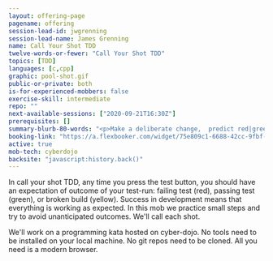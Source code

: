 ```yaml
---
layout: offering-page
pagename: offering
session-lead-id: jwgrenning
session-lead-name: James Grenning
name: Call Your Shot TDD
twelve-words-or-fewer: "Call Your Shot TDD"
topics: [TDD]
languages: [c,cpp]
graphic: pool-shot.gif
public-or-private: both
is-for-experienced-mobbers: false
exercise-skill: intermediate
repo: ""
next-available-sessions: ["2020-09-21T16:30Z"]
prerequisites: []
summary-blurb-80-words: "<p>Make a deliberate change,  predict red|green|yellow.</p>"
booking-link: "https://a.flexbooker.com/widget/75e809c1-6688-42cc-9fbf-77b001c15991?serviceIds=39118"
active: true
mob-tech: cyberdojo
backsite: "javascript:history.back()"
---
```

In call your shot TDD, any time you press the test button, you should have an expectation of outcome of your test-run: failing test (red), passing test (green), or broken build (yellow).  Success in development means that everything is working as expected. In this mob we practice small steps and try to avoid unanticipated outcomes.  We'll call each shot.

We'll work on a programming kata hosted on cyber-dojo. No tools need to be installed on your local machine. No git repos need to be cloned. All you need is a modern browser.